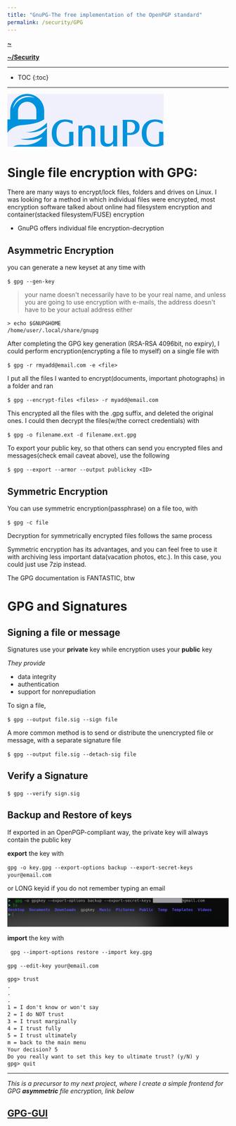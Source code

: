 ```yaml
---
title: "GnuPG-The free implementation of the OpenPGP standard"
permalink: /security/GPG
---
```


**[~](../../README.md)**

**[~/Security](../security.md)**

---

* TOC
{:toc}

---


![](img/gnupg.png)

# Single file encryption with GPG:

There are many ways to encrypt/lock files, folders and drives on Linux. I was looking for a method in which individual files were encrypted, most encryption software talked about online had filesystem encryption and container(stacked filesystem/FUSE) encryption

- GnuPG offers individual file encryption-decryption

## Asymmetric Encryption

you can generate a new keyset at any time with

`$ gpg --gen-key`

> your name doesn't necessarily have to be your real name, and unless you are going to use encryption with e-mails, the address doesn't have to be your actual address either

```
> echo $GNUPGHOME
/home/user/.local/share/gnupg
```

After completing the GPG key generation (RSA-RSA 4096bit, no expiry), I could perform encryption(encrypting a file to myself) on a single file with

`$ gpg -r rmyadd@email.com -e <file>`

I put all the files I wanted to encrypt(documents, important photographs) in a folder and ran

`$ gpg --encrypt-files <files> -r myadd@email.com`

This encrypted all the files with the .gpg suffix, and deleted the original ones. I could then decrypt the files(w/the correct credentials) with

`$ gpg -o filename.ext -d filename.ext.gpg`

To export your public key, so that others can send you encrypted files and messages(check email caveat above), use the following

`$ gpg --export --armor --output publickey <ID>`

## Symmetric Encryption

You can use symmetric encryption(passphrase) on a file too, with

`$ gpg -c file`

Decryption for symmetrically encrypted files follows the same process

Symmetric encryption has its advantages, and you can feel free to use it with archiving less important data(vacation photos, etc.). In this case, you could just use 7zip instead.

The GPG documentation is FANTASTIC, btw

# GPG and Signatures

## Signing a file or message

Signatures use your **private** key while encryption uses your **public** key

_They provide_

- data integrity
- authentication
- support for nonrepudiation

To sign a file,

`$ gpg --output file.sig --sign file`

A more common method is to send or distribute the unencrypted file or message, with a separate signature file

`$ gpg --output file.sig --detach-sig file`

## Verify a Signature

`$ gpg --verify sign.sig`

## Backup and Restore of keys

If exported in an OpenPGP-compliant way, the private key will always contain the public key

**export** the key with

`gpg -o key.gpg --export-options backup --export-secret-keys your@email.com`

or LONG keyid if you do not remember typing an email

![](img/gnupg_export.png)

**import** the key with

` gpg --import-options restore --import key.gpg`

`gpg --edit-key your@email.com`

```
gpg> trust
.
.
.
1 = I don't know or won't say
2 = I do NOT trust
3 = I trust marginally
4 = I trust fully
5 = I trust ultimately
m = back to the main menu
Your decision? 5
Do you really want to set this key to ultimate trust? (y/N) y
gpg> quit
```

---

_This is a precursor to my next project, where I create a simple frontend for GPG **asymmetric** file encryption, link below_

## [GPG-GUI ](https://elvindesouza.github.io/GPG-GUI/)
